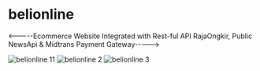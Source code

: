 # belionline
<-----Ecommerce Website Integrated with Rest-ful API RajaOngkir, Public NewsApi & Midtrans Payment Gateway----->

![belionline 11](https://user-images.githubusercontent.com/79618314/113423194-37aa1d00-93f8-11eb-972c-f66b0b479c6b.png)
![belionline 2](https://user-images.githubusercontent.com/79618314/113013939-5add8e00-91a6-11eb-91d0-d60d87d5b6bd.png)
![belionline 3](https://user-images.githubusercontent.com/79618314/113013945-5ca75180-91a6-11eb-836e-5be46343923b.png)
